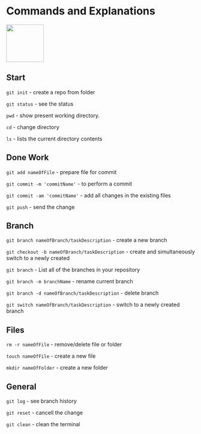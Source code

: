 # Commands and Explanations

<img src=" ../git-practice\git-img.png" style="width:100px; ">

## Start

`git init` - create a repo from folder

`git status` - see the status

`pwd` - show present working directory.

`cd` - change directory

`ls` - lists the current directory contents

## Done Work 

`git add nameOfFile` - prepare file for commit

`git commit -m 'commitName'` - to perform a commit

`git commit -am 'commitName'` - add all changes in 
the existing files

`git push` - send the change



## Branch

`git branch nameOfBranch/taskDescription` - create a new branch

`git checkout -b nameOfBranch/taskDescription` - create and simultaneously switch to a newly created

`git branch` - List all of the branches in your repository

`git branch -m branchName` - rename current branch

`git branch -d nameOfBranch/taskDescription` - delete branch

`git switch nameOfBranch/taskDescription` - switch to a newly created branch 

## Files

`rm -r nameOfFile` - remove/delete file or folder

`touch nameOfFile` - create a new file

`mkdir nameOfFolder` - create a new folder

## General
`git log` - see branch history

`git reset` - cancell the change

`git clean` - clean the terminal